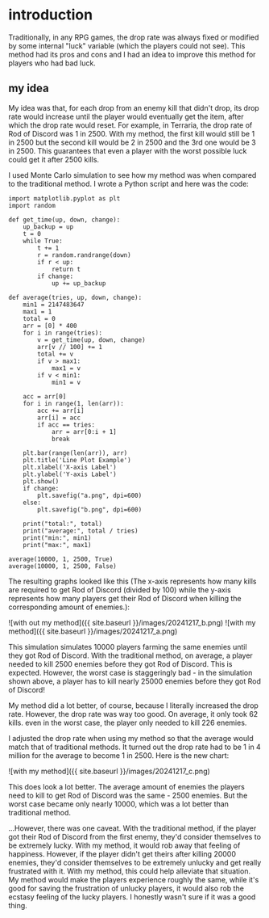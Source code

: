 # introduction

Traditionally, in any RPG games, the drop rate was always fixed or modified by some internal "luck" variable (which the players could not see). This method had its pros and cons and I had an idea to improve this method for players who had bad luck.

## my idea

My idea was that, for each drop from an enemy kill that didn't drop, its drop rate would increase until the player would eventually get the item, after which the drop rate would reset. For example, in Terraria, the drop rate of Rod of Discord was 1 in 2500. With my method, the first kill would still be 1 in 2500 but the second kill would be 2 in 2500 and the 3rd one would be 3 in 2500. This guarantees that even a player with the worst possible luck could get it after 2500 kills.

I used Monte Carlo simulation to see how my method was when compared to the traditional method. I wrote a Python script and here was the code:

```
import matplotlib.pyplot as plt
import random

def get_time(up, down, change):
    up_backup = up
    t = 0
    while True:
        t += 1
        r = random.randrange(down)
        if r < up:
            return t
        if change:
            up += up_backup

def average(tries, up, down, change):
    min1 = 2147483647
    max1 = 1
    total = 0
    arr = [0] * 400
    for i in range(tries):
        v = get_time(up, down, change)
        arr[v // 100] += 1
        total += v
        if v > max1:
            max1 = v
        if v < min1:
            min1 = v

    acc = arr[0]
    for i in range(1, len(arr)):
        acc += arr[i]
        arr[i] = acc
        if acc == tries:
            arr = arr[0:i + 1]
            break

    plt.bar(range(len(arr)), arr)
    plt.title('Line Plot Example')
    plt.xlabel('X-axis Label')
    plt.ylabel('Y-axis Label')
    plt.show()
    if change:
        plt.savefig("a.png", dpi=600)
    else:
        plt.savefig("b.png", dpi=600)

    print("total:", total)
    print("average:", total / tries)
    print("min:", min1)
    print("max:", max1)

average(10000, 1, 2500, True)
average(10000, 1, 2500, False)
```

The resulting graphs looked like this (The x-axis represents how many kills are required to get Rod of Discord (divided by 100) while the y-axis represents how many players get their Rod of Discord when killing the corresponding amount of enemies.):

![with out my method]({{ site.baseurl }}/images/20241217_b.png)
![with my method]({{ site.baseurl }}/images/20241217_a.png)


This simulation simulates 10000 players farming the same enemies until they got Rod of Discord. With the traditional method, on average, a player needed to kill 2500 enemies before they got Rod of Discord. This is expected. However, the worst case is staggeringly bad - in the simulation shown above, a player has to kill nearly 25000 enemies before they got Rod of Discord!

My method did a lot better, of course, because I literally increased the drop rate. However, the drop rate was way too good. On average, it only took 62 kills. even in the worst case, the player only needed to kill 226 enemies.

I adjusted the drop rate when using my method so that the average would match that of traditional methods. It turned out the drop rate had to be 1 in 4 million for the average to become 1 in 2500. Here is the new chart:

![with my method]({{ site.baseurl }}/images/20241217_c.png)

This does look a lot better. The average amount of enemies the players need to kill to get Rod of Discord was the same - 2500 enemies. But the worst case became only nearly 10000, which was a lot better than traditional method.

...However, there was one caveat. With the traditional method, if the player got their Rod of Discord from the first enemy, they'd consider themselves to be extremely lucky. With my method, it would rob away that feeling of happiness. However, if the player didn't get theirs after killing 20000 enemies, they'd consider themselves to be extremely unlucky and get really frustrated with it. With my method, this could help alleviate that situation. My method would make the players experience roughly the same, while it's good for saving the frustration of unlucky players, it would also rob the ecstasy feeling of the lucky players. I honestly wasn't sure if it was a good thing.
